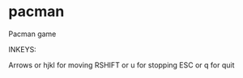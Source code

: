# pacman
Pacman game

INKEYS: 

Arrows or hjkl for moving
RSHIFT or u for stopping
ESC or q for quit 

